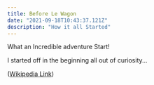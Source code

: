 ```yaml
---
title: Before Le Wagon
date: "2021-09-18T10:43:37.121Z"
description: "How it all Started"
---
```


What an Incredible adventure Start!

I started off in the beginning all out of curiosity... 


([Wikipedia Link](https://en.wikipedia.org/wiki/Salted_duck_egg))


